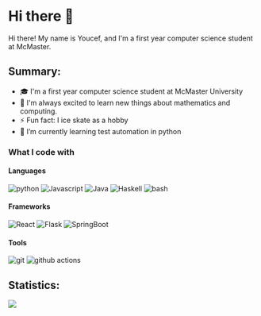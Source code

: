 # Hi there 👋

Hi there! My name is Youcef, and I'm a first year computer science student at McMaster.

## Summary:

- 🎓 I'm a first year computer science student at McMaster University
- 🔭 I'm always excited to learn new things about mathematics and computing. 
- ⚡ Fun fact: I ice skate as a hobby 
- 🌱 I’m currently learning test automation in python

### What I code with
#### Languages
<p>
    <img alt="python" src="https://img.shields.io/badge/-python-306998?style=flat-square&logo=python&logoColor=white" />
    <img alt="Javascript" src="https://img.shields.io/badge/-JavaScript-e0b428?style=flat-square&logo=Javascript&logoColor=white" />
    <img alt="Java" src="https://img.shields.io/badge/-Java-ED8B00?style=flat-square&logo=java&logoColor=white" />
    <img alt="Haskell" src="https://img.shields.io/badge/-Haskell-5D4F85?style=flat-square&logo=haskell&logoColor=white" />
    <img alt="bash" src="https://img.shields.io/badge/-bash-4EAA25?style=flat-square&logo=GNU-bash&logoColor=white" />
</p>

#### Frameworks
<p>
    <img alt="React" src="https://img.shields.io/badge/-React-45b8d8?style=flat-square&logo=react&logoColor=white" />
    <img alt="Flask" src="https://img.shields.io/badge/-Flask-0D7963?style=flat-square&logo=flask&logoColor=white" />
    <img alt="SpringBoot" src="https://img.shields.io/badge/-Spring Boot-6db33f?style=flat-square&logo=spring&logoColor=white" />
</p>

#### Tools
<p>
    <img alt="git" src="https://img.shields.io/badge/-Git-F05032?style=flat-square&logo=git&logoColor=white" />
    <img alt="github actions" src="https://img.shields.io/badge/-Github_Actions-2088AA?style=flat-square&logo=github-actions&logoColor=white" />

</p>


## Statistics:

<img align="center" src="https://github-readme-stats.vercel.app/api?username=youcefs21&theme=tokyonight" />


<!---
youcefs21/youcefs21 is a ✨ special ✨ repository because its `README.md` (this file) appears on your GitHub profile. 
You can click the Preview link to take a look at your changes.
--->
